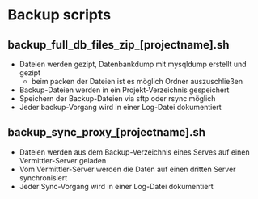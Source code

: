 # Backup scripts #

## backup_full_db_files_zip_\[projectname\].sh ##
- Dateien werden gezipt, Datenbankdump mit mysqldump erstellt und gezipt
    - beim packen der Dateien ist es möglich Ordner auszuschließen
- Backup-Dateien werden in ein Projekt-Verzeichnis gespeichert
- Speichern der Backup-Dateien via sftp oder rsync möglich
- Jeder backup-Vorgang wird in einer Log-Datei dokumentiert

## backup_sync_proxy_\[projectname\].sh ##

- Dateien werden aus dem Backup-Verzeichnis eines Serves auf einen Vermittler-Server geladen
- Vom Vermittler-Server werden die Daten auf einen dritten Server synchronisiert
- Jeder Sync-Vorgang wird in einer Log-Datei dokumentiert